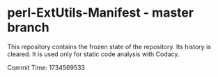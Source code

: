 # perl-ExtUtils-Manifest - master branch

This repository contains the frozen state of the repository.
Its history is cleared. It is used only for static code
analysis with Codacy.

Commit Time: 1734569533